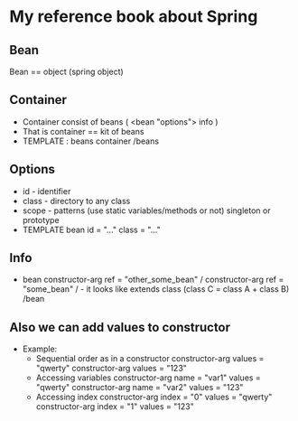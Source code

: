 # My reference book about Spring

## Bean
Bean == object (spring object)

## Container
* Container consist of beans ( <bean "options"> info </bean> )
* That is container == kit of beans
* TEMPLATE : beans container /beans

## Options
* id - identifier
* class - directory to any class
* scope - patterns (use static variables/methods or not) singleton or prototype
* TEMPLATE bean id = "..." class = "..."
  
## Info
* bean
constructor-arg ref = "other_some_bean" /
constructor-arg ref = "some_bean" / - it looks like extends class (class C = class A + class B)
/bean
  
## Also we can add values to constructor
* Example:
  * Sequential order as in a constructor
  constructor-arg values = "qwerty"
  constructor-arg values = "123"
  * Accessing variables
  constructor-arg name = "var1" values = "qwerty"
  constructor-arg name = "var2" values = "123"
  * Accessing index
  constructor-arg index = "0" values = "qwerty"
  constructor-arg index = "1" values = "123"
    

    

